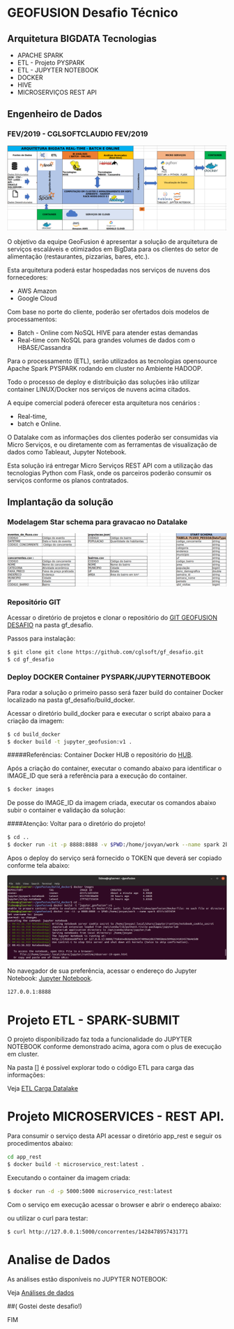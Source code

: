# GEOFUSION  Desafio Técnico 

##  Arquitetura BIGDATA Tecnologias 

 - APACHE SPARK
 - ETL - Projeto PYSPARK  
 - ETL - JUPYTER NOTEBOOK
 - DOCKER 
 - HIVE
 - MICROSERVIÇOS REST API
 
 
## Engenheiro de Dados 

### FEV/2019 - CGLSOFTCLAUDIO FEV/2019

[![N|Solid](arquitetura.png)](https://github.com/cglsoft)


O objetivo da equipe GeoFusion é apresentar a solução de arquitetura de serviços escaláveis e otimizados em 
BigData para os clientes do setor de alimentação (restaurantes, pizzarias, bares, etc.).

Esta arquitetura poderá estar hospedadas nos serviços de nuvens dos fornecedores:
 - AWS Amazon 
 - Google Cloud
 
 
Com base no porte do cliente, poderão ser ofertados dois modelos de processamentos:

  - Batch - Online com NoSQL HIVE para atender estas demandas
  - Real-time com NoSQL para grandes volumes de dados com o HBASE/Cassandra

Para o processamento (ETL), serão utilizados as tecnologias opensource Apache Spark PYSPARK rodando
em cluster no Ambiente HADOOP.

Todo o processo de deploy e distribuição das soluções irão utilizar container LINUX/Docker nos serviços de 
nuvens acima citados.

A equipe comercial poderá oferecer esta arquitetura nos cenários :
 - Real-time, 
 - batch e Online. 

O Datalake com as informações dos clientes poderão ser consumidas via Micro Serviços, e ou
diretamente com as ferramentas de visualização de dados como Tableaut, Jupyter Notebook.
 

Esta solução irá entregar Micro Serviços REST API com a utilização das tecnologias Python 
com Flask, onde os parceiros poderão consumir os serviços conforme os planos contratados.

## Implantação da solução

### Modelagem Star schema para gravacao no Datalake

[![N|Solid](starchema.png)](https://github.com/cglsoft)

 ### Repositório GIT

Acessar o diretório de projetos e clonar o repositório do [GIT GEOFUSION DESAFIO](https://github.com/cglsoft/) na pasta gf_desafio.

Passos para instalação:

```sh
$ git clone git clone https://github.com/cglsoft/gf_desafio.git
$ cd gf_desafio
```

### Deploy DOCKER Container PYSPARK/JUPYTERNOTEBOOK

Para rodar a solução o primeiro passo será fazer build do container Docker localizado na pasta gf_desafio/build_docker.

Acessar o diretório build_docker para e executar o script abaixo para a criação da imagem:

```sh
$ cd build_docker
$ docker build -t jupyter_geofusion:v1 .
```

#####Referências: Container Docker HUB o repositório do [HUB](https://hub.docker.com/).

Após a criação do container, executar o comando abaixo para identificar o IMAGE_ID que será a referência para a execução do container.

```sh
$ docker images
```


De posse do IMAGE_ID da imagem criada, executar os comandos abaixo subir o container e validação da solução:

####Atenção: Voltar para o diretório do projeto!


```sh
$ cd ..
$ docker run -it -p 8888:8888 -v $PWD:/home/jovyan/work --name spark 2bd4d02727b8 
```

Apos o deploy do serviço será fornecido o TOKEN que deverá ser copiado conforme tela abaixo:

[![N|Solid](tokenacesso.png)](http://127.0.0.1:8888)


No navegador de sua preferência, acessar o endereço do Jupyter Notebook: [Jupyter Notebook](http://127.0.0.1:8888).

```sh
127.0.0.1:8888
```

# Projeto ETL - SPARK-SUBMIT  

O projeto disponibilizado faz toda a funcionalidade do JUPYTER NOTEBOOK conforme demonstrado acima, agora com o plus de execução em cluster.

Na pasta [] é possível explorar todo o código ETL para carga das informações:

Veja [ETL Carga Datalake](https://github.com/cglsoft/gf_desafio/tree/master/etl_pyspark)


# Projeto MICROSERVICES - REST API.

Para consumir o serviço desta API acessar o diretório app_rest e seguir os procedimentos abaixo:


```sh
cd app_rest
$ docker build -t microservico_rest:latest .
```

Executando o container da imagem criada:


```sh
$ docker run -d -p 5000:5000 microservico_rest:latest
```


Com o serviço em execução acessar o browser e abrir o endereço abaixo:

ou utilizar o curl para testar:



```sh
$ curl http://127.0.0.1:5000/concorrentes/1428478957431771
```


# Analise de Dados

As análises estão disponíveis no JUPYTER NOTEBOOK:

Veja [Análises de dados](https://github.com/cglsoft/gf_desafio/blob/master/GF%20Case%20Analise%20de%20Dados.ipynb)

##( Gostei deste desafio!)


FIM